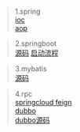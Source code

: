 > 1.spring<br/>
[ioc](https://blog.csdn.net/nuomizhende45/article/details/81158383/)<br/>
[aop](https://www.cnblogs.com/toby-xu/p/11444288.html)<br/>

> 2.springboot<br/>
[源码](https://zhuanlan.zhihu.com/p/142665039)
[启动流程](https://blog.csdn.net/qq_32828253/article/details/109496848)<br/>

> 3.mybatis<br/>
[源码](https://bugstack.cn/itstack-demo-any/2019/12/25/%E6%BA%90%E7%A0%81%E5%88%86%E6%9E%90-Mybatis%E6%8E%A5%E5%8F%A3%E6%B2%A1%E6%9C%89%E5%AE%9E%E7%8E%B0%E7%B1%BB%E4%B8%BA%E4%BB%80%E4%B9%88%E5%8F%AF%E4%BB%A5%E6%89%A7%E8%A1%8C%E5%A2%9E%E5%88%A0%E6%94%B9%E6%9F%A5.html)<br/>

> 4.rpc<br/>
[springcloud feign](https://blog.csdn.net/nuomizhende45/article/details/81158383/)<br/>
[dubbo](https://github.com/minfei-miffy/Java-mianshi-note/blob/master/Java%E6%A0%B8%E5%BF%83%E9%9D%A2%E8%AF%95%E7%9F%A5%E8%AF%86%E9%9B%86%E2%80%94Dubbo%E9%9D%A2%E8%AF%95%E9%A2%98.md)<br/>
[dubbo源码](https://blog.csdn.net/yuanshangshenghuo/article/details/107615058)
